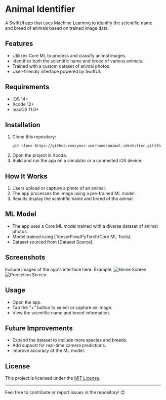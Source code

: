# Animal Identifier

A SwiftUI app that uses Machine Learning to identify the scientific name and breed of animals based on trained image data.

## Features
- Utilizes Core ML to process and classify animal images.
- Identifies both the scientific name and breed of various animals.
- Trained with a custom dataset of animal photos.
- User-friendly interface powered by SwiftUI.

## Requirements
- iOS 14+  
- Xcode 12+  
- macOS 11.0+  

## Installation
1. Clone this repository:
   ```bash
   git clone https://github.com/your-username/animal-identifier.git](https://github.com/caarlosdlg/SwiftUI-Machine-Learning-.git
   ```
2. Open the project in Xcode.
3. Build and run the app on a simulator or a connected iOS device.

## How It Works
1. Users upload or capture a photo of an animal.
2. The app processes the image using a pre-trained ML model.
3. Results display the scientific name and breed of the animal.

## ML Model
- The app uses a Core ML model trained with a diverse dataset of animal photos.
- Model trained using [TensorFlow/PyTorch/Core ML Tools].
- Dataset sourced from [Dataset Source].

## Screenshots
Include images of the app's interface here. Example:
![Home Screen](screenshots/home.png)  
![Prediction Screen](screenshots/prediction.png)

## Usage
- Open the app.
- Tap the "+" button to select or capture an image.
- View the scientific name and breed information.

## Future Improvements
- Expand the dataset to include more species and breeds.
- Add support for real-time camera predictions.
- Improve accuracy of the ML model.

## License
This project is licensed under the [MIT License](LICENSE).

---

Feel free to contribute or report issues in the repository! 😊

